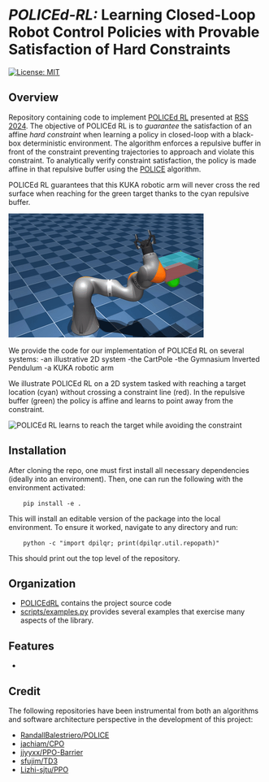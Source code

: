# *POLICEd-RL:* Learning Closed-Loop Robot Control Policies with Provable Satisfaction of Hard Constraints

 [![License: MIT](https://img.shields.io/badge/License-MIT-yellow.svg)](https://opensource.org/licenses/MIT)

## Overview
Repository containing code to implement [POLICEd RL](https://arxiv.org/pdf/2403.13297.pdf) presented at [RSS 2024](https://roboticsconference.org/).
The objective of POLICEd RL is to *guarantee* the satisfaction of an affine *hard constraint*
when learning a policy in closed-loop with a black-box deterministic environment.
The algorithm enforces a repulsive buffer in front of the constraint preventing trajectories to approach and violate this constraint.
To analytically verify constraint satisfaction, the policy is made affine in that repulsive buffer using the [POLICE](https://arxiv.org/pdf/2211.01340.pdf) algorithm.

POLICEd RL guarantees that this KUKA robotic arm will never cross the red surface when reaching for the green target thanks to the cyan repulsive buffer.

![POLICEd RL learns to reach the target while avoiding the constraint](media/POLICEd_RL_large_gif.gif)


We provide the code for our implementation of POLICEd RL on several systems:
-an illustrative 2D system
-the CartPole
-the Gymnasium Inverted Pendulum
-a KUKA robotic arm

We illustrate POLICEd RL on a 2D system tasked with reaching a target location (cyan) without crossing a constraint line (red).
In the repulsive buffer (green) the policy is affine and learns to point away from the constraint.

![POLICEd RL learns to reach the target while avoiding the constraint](media/POLICEd_2D.gif)



## Installation

 After cloning the repo, one must first install all necessary dependencies (ideally
 into an environment). Then, one can run the following with the environment activated:

        pip install -e .

 This will install an editable version of the package into the local environment. To
 ensure it worked, navigate to any directory and run:

	    python -c "import dpilqr; print(dpilqr.util.repopath)"

 This should print out the top level of the repository.


## Organization
- [POLICEdRL](POLICEdRL) contains the project source code
- [scripts/examples.py](run/examples.py) provides several examples that exercise many
  aspects of the library.


## Features
* 


## Credit
The following repositories have been instrumental from both an algorithms and
software architecture perspective in the development of this project:
- [RandallBalestriero/POLICE](https://github.com/RandallBalestriero/POLICE)
- [jachiam/CPO](https://github.com/jachiam/cpo)
- [jjyyxx/PPO-Barrier](https://github.com/jjyyxx/srlnbc)
- [sfujim/TD3](https://github.com/sfujim/TD3)
- [Lizhi-sjtu/PPO](https://github.com/Lizhi-sjtu/DRL-code-pytorch/tree/main/5.PPO-continuous)
